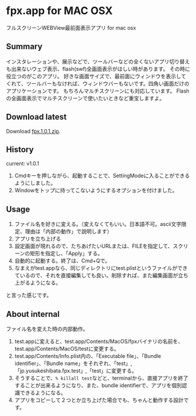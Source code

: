 # fpx.app for MAC OSX

フルスクリーンWEBView最前面表示アプリ for mac osx

## Summary

インスタレーションや、展示などで、ツールバーなどの全くないアプリ切り替えも出来ないウェブ表示、flash(swf)全画面表示がほしい時があります。
その時に役立つのがこのアプリ。
好きな画面サイズで、最前面にウィンドウを表示してくれて、ツールバーもなければ、ウィンドウバーもないです。四角い画面だけのアプリケーションです。
もちろんマルチスクリーンにも対応しています。
Flashの全画面表示でマルチスクリーンで使いたいときなど重宝しますよ。

## Download latest

Download [fpx.1.0.1.zip](https://github.com/fataio/fpx/raw/master/dist/fpx.1.0.1.zip).

## History

current: v1.0.1

1. Cmdキーを押しながら、起動することで、SettingModeに入ることができるようにしました。
2. Windowをトップに持ってこないようにするオプションを付けました。

## Usage

1. ファイル名を好きに変える。（変えなくてもいい。日本語不可。ascii文字限定、理由は「内部の動作」で説明します）
2. アプリを立ち上げる
3. 設定画面が現れるので、たちあげたいURLまたは、FILEを指定して、スクリーンの矩形を指定し、「Apply」する。
4. 自動的に起動する。終了は、Cmd+Qで。
5. なまえがtest.appなら、同じディレクトリにtest.plistというファイルができているので、それを直接編集しても良い。削除すれば、また編集画面が立ち上がるようになる。

と言った感じです。

## About internal

ファイル名を変えた時の内部動作。

1. test.appに変えると、test.app/Contents/MacOS/fpxバイナリの名前を、
test.app/Contents/MacOS/testに変更する。
2. test.app/Contents/Info.plist内の、「Executable file」、「Bundle identifier」、「Bundle name」をそれぞれ、「test」,「jp.yusukeshibata.fpx.test」,「test」に変更する。
3. そうすることで、`% killall test`などと、terminalから、直接アプリを終了することが出来るようになり、また、bundle identifierで、アプリを個別認識できるようになる。
4. アプリをコピーして２つとか立ち上げた場合でも、ちゃんと動作する設計です。

